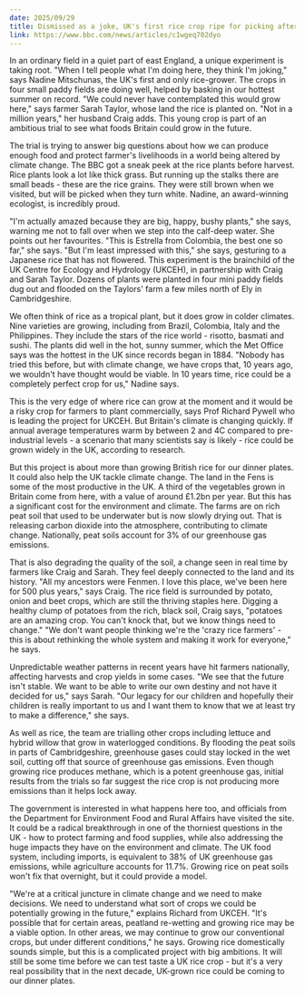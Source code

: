 ```yaml
---
date: 2025/09/29
title: Dismissed as a joke, UK's first rice crop ripe for picking after hot summer
link: https://www.bbc.com/news/articles/c1wgeq702dyo
---
```


In an ordinary field in a quiet part of east England, a unique experiment is taking root. "When I tell people what I'm doing here, they think I'm joking," says Nadine Mitschunas, the UK's first and only rice-grower. The crops in four small paddy fields are doing well, helped by basking in our hottest summer on record. "We could never have contemplated this would grow here," says farmer Sarah Taylor, whose land the rice is planted on. "Not in a million years," her husband Craig adds. This young crop is part of an ambitious trial to see what foods Britain could grow in the future.

The trial is trying to answer big questions about how we can produce enough food and protect farmer's livelihoods in a world being altered by climate change. The BBC got a sneak peek at the rice plants before harvest. Rice plants look a lot like thick grass. But running up the stalks there are small beads - these are the rice grains. They were still brown when we visited, but will be picked when they turn white. Nadine, an award-winning ecologist, is incredibly proud.

"I'm actually amazed because they are big, happy, bushy plants," she says, warning me not to fall over when we step into the calf-deep water. She points out her favourites. "This is Estrella from Colombia, the best one so far," she says. "But I'm least impressed with this," she says, gesturing to a Japanese rice that has not flowered. This experiment is the brainchild of the UK Centre for Ecology and Hydrology (UKCEH), in partnership with Craig and Sarah Taylor. Dozens of plants were planted in four mini paddy fields dug out and flooded on the Taylors' farm a few miles north of Ely in Cambridgeshire.

We often think of rice as a tropical plant, but it does grow in colder climates. Nine varieties are growing, including from Brazil, Colombia, Italy and the Philippines. They include the stars of the rice world - risotto, basmati and sushi. The plants did well in the hot, sunny summer, which the Met Office says was the hottest in the UK since records began in 1884. "Nobody has tried this before, but with climate change, we have crops that, 10 years ago, we wouldn't have thought would be viable. In 10 years time, rice could be a completely perfect crop for us," Nadine says.

This is the very edge of where rice can grow at the moment and it would be a risky crop for farmers to plant commercially, says Prof Richard Pywell who is leading the project for UKCEH. But Britain's climate is changing quickly. If annual average temperatures warm by between 2 and 4C compared to pre-industrial levels - a scenario that many scientists say is likely - rice could be grown widely in the UK, according to research.

But this project is about more than growing British rice for our dinner plates. It could also help the UK tackle climate change. The land in the Fens is some of the most productive in the UK. A third of the vegetables grown in Britain come from here, with a value of around £1.2bn per year. But this has a significant cost for the environment and climate. The farms are on rich peat soil that used to be underwater but is now slowly drying out. That is releasing carbon dioxide into the atmosphere, contributing to climate change. Nationally, peat soils account for 3% of our greenhouse gas emissions.

That is also degrading the quality of the soil, a change seen in real time by farmers like Craig and Sarah. They feel deeply connected to the land and its history. "All my ancestors were Fenmen. I love this place, we've been here for 500 plus years," says Craig. The rice field is surrounded by potato, onion and beet crops, which are still the thriving staples here. Digging a healthy clump of potatoes from the rich, black soil, Craig says, "potatoes are an amazing crop. You can't knock that, but we know things need to change." "We don't want people thinking we're the 'crazy rice farmers' - this is about rethinking the whole system and making it work for everyone," he says.

Unpredictable weather patterns in recent years have hit farmers nationally, affecting harvests and crop yields in some cases. "We see that the future isn't stable. We want to be able to write our own destiny and not have it decided for us," says Sarah. "Our legacy for our children and hopefully their children is really important to us and I want them to know that we at least try to make a difference," she says.

As well as rice, the team are trialling other crops including lettuce and hybrid willow that grow in waterlogged conditions. By flooding the peat soils in parts of Cambridgeshire, greenhouse gases could stay locked in the wet soil, cutting off that source of greenhouse gas emissions. Even though growing rice produces methane, which is a potent greenhouse gas, initial results from the trials so far suggest the rice crop is not producing more emissions than it helps lock away.

The government is interested in what happens here too, and officials from the Department for Environment Food and Rural Affairs have visited the site. It could be a radical breakthrough in one of the thorniest questions in the UK - how to protect farming and food supplies, while also addressing the huge impacts they have on the environment and climate. The UK food system, including imports, is equivalent to 38% of UK greenhouse gas emissions, while agriculture accounts for 11.7%. Growing rice on peat soils won't fix that overnight, but it could provide a model.

"We're at a critical juncture in climate change and we need to make decisions. We need to understand what sort of crops we could be potentially growing in the future," explains Richard from UKCEH. "It's possible that for certain areas, peatland re-wetting and growing rice may be a viable option. In other areas, we may continue to grow our conventional crops, but under different conditions," he says. Growing rice domestically sounds simple, but this is a complicated project with big ambitions. It will still be some time before we can test taste a UK rice crop - but it's a very real possibility that in the next decade, UK-grown rice could be coming to our dinner plates.
